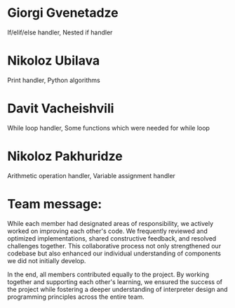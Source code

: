 # Giorgi Gvenetadze
If/elif/else handler,
Nested if handler

# Nikoloz Ubilava
Print handler,
Python algorithms

# Davit Vacheishvili
While loop handler,
Some functions which were needed for while loop

# Nikoloz Pakhuridze
Arithmetic operation handler,
Variable assignment handler

# Team message:
While each member had designated areas of responsibility, we actively worked on improving each other's code. We frequently reviewed and optimized implementations, shared constructive feedback, and resolved challenges together. This collaborative process not only strengthened our codebase but also enhanced our individual understanding of components we did not initially develop.

In the end, all members contributed equally to the project. By working together and supporting each other's learning, we ensured the success of the project while fostering a deeper understanding of interpreter design and programming principles across the entire team.
